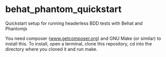 behat_phantom_quickstart
========================

Quickstart setup for running headerless BDD tests with Behat and Phantomjs

You need composer (www.getcomposer.org) and GNU Make (or similar) to install this. To install, open a terminal, clone this repository, cd into the directory where you cloned it and run make.
